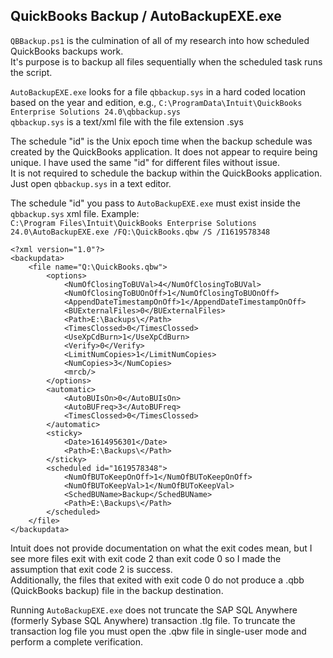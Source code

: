 ## QuickBooks Backup / AutoBackupEXE.exe
`QBBackup.ps1` is the culmination of all of my research into how scheduled QuickBooks backups work.  
It's purpose is to backup all files sequentially when the scheduled task runs the script.

`AutoBackupEXE.exe` looks for a file `qbbackup.sys` in a hard coded location based on the year and edition, e.g., `C:\ProgramData\Intuit\QuickBooks Enterprise Solutions 24.0\qbbackup.sys`  
`qbbackup.sys` is a text/xml file with the file extension .sys

The schedule "id" is the Unix epoch time when the backup schedule was created by the QuickBooks application.
It does not appear to require being unique. I have used the same "id" for different files without issue.  
It is not required to schedule the backup within the QuickBooks application. Just open `qbbackup.sys` in a text editor.

The schedule "id" you pass to `AutoBackupEXE.exe` must exist inside the `qbbackup.sys` xml file. Example:  
`C:\Program Files\Intuit\QuickBooks Enterprise Solutions 24.0\AutoBackupEXE.exe /FQ:\QuickBooks.qbw /S /I1619578348`
```
<?xml version="1.0"?>
<backupdata>
    <file name="Q:\QuickBooks.qbw">
        <options>
            <NumOfClosingToBUVal>4</NumOfClosingToBUVal>
            <NumOfClosingToBUOnOff>1</NumOfClosingToBUOnOff>
            <AppendDateTimestampOnOff>1</AppendDateTimestampOnOff>
            <BUExternalFiles>0</BUExternalFiles>
            <Path>E:\Backups\</Path>
            <TimesClossed>0</TimesClossed>
            <UseXpCdBurn>1</UseXpCdBurn>
            <Verify>0</Verify>
            <LimitNumCopies>1</LimitNumCopies>
            <NumCopies>3</NumCopies>
            <mrcb/>
        </options>
        <automatic>
            <AutoBUIsOn>0</AutoBUIsOn>
            <AutoBUFreq>3</AutoBUFreq>
            <TimesClossed>0</TimesClossed>
        </automatic>
        <sticky>
            <Date>1614956301</Date>
            <Path>E:\Backups\</Path>
        </sticky>
        <scheduled id="1619578348">
            <NumOfBUToKeepOnOff>1</NumOfBUToKeepOnOff>
            <NumOfBUToKeepVal>1</NumOfBUToKeepVal>
            <SchedBUName>Backup</SchedBUName>
            <Path>E:\Backups\</Path>
        </scheduled>
    </file>
</backupdata>

```

Intuit does not provide documentation on what the exit codes mean, but I see more files exit with exit code 2 than exit code 0 so I made the assumption that exit code 2 is success.  
Additionally, the files that exited with exit code 0 do not produce a .qbb (QuickBooks backup) file in the backup destination.

Running `AutoBackupEXE.exe` does not truncate the SAP SQL Anywhere (formerly Sybase SQL Anywhere) transaction .tlg file. To truncate the transaction log file you must open the .qbw file in single-user mode and perform a complete verification.
